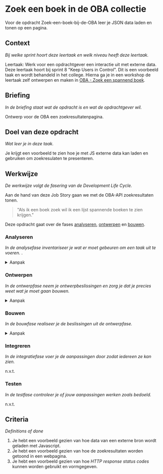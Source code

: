 # Zoek een boek in de OBA collectie

Voor de opdracht Zoek-een-boek-bij-de-OBA leer je JSON data laden en tonen op een pagina.

## Context
*Bij welke sprint hoort deze leertaak en welk niveau heeft deze leertaak.*

Leertaak: Werk voor een opdrachtgever een interactie uit met externe data.
Deze leertaak hoort bij sprint 8 "Keep Users in Control".
Dit is een voorbeeld taak en wordt behandeld in het college.
Hierna ga je in een workshop de leertaak zelf ontwerpen en maken in [OBA - Zoek een spannend boek]().

## Briefing
*In de briefing staat wat de opdracht is en wat de opdrachtgever wil.*

Ontwerp voor de OBA een zoekresultatenpagina.

## Doel van deze opdracht
*Wat leer je in deze taak.*

Je krijgt een voorbeeld te zien hoe je met JS externe data kan laden en gebruiken om zoekresulaten te presenteren.

## Werkwijze
*De werkwijze volgt de fasering van de Development Life Cycle.*

Aan de hand van deze Job Story gaan we met de OBA-API zoekresultaten tonen.

> "Als ik een boek zoek wil ik een lijst spannende boeken te zien krijgen."

Deze opdracht gaat over de fases [analyseren](#analyseren), [ontwerpen](#ontwerpen) en [bouwen](#bouwen).

### Analyseren
*In de analysefase inventariseer je wat er moet gebeuren om een taak uit te voeren.* .

<details>
<summary>Aanpak</summary>

1. Uitleggen wat JSON data is.
2. Aan de hand van voorbeelden laten zien wat je met JSON dat kan doen.
3. JSON data van de OBA-API uitpluizen, wat staat er allemaal in de JSON? Hoe kun je hier de spannende boeken voor een bepaalde leeftijd uit halen?

#### Materiaal

- [OBA-API documentatie](https://zoeken.oba.nl/api/v1/)
- [JSON data](https://developer.mozilla.org/en-US/docs/Learn/JavaScript/Objects/JSON)

</details>

### Ontwerpen
*In de ontwerpfase neem je ontwerpbeslissingen en zorg je dat je precies weet wat je moet gaan bouwen.*
<details>
<summary>Aanpak</summary>

1. Voorbeelden bekijken van zoekformulieren en resultaatpagina's.
2. Wireflow schetsen van de Job Story. Hoe moet het zoekformulier en de resultaatpagina er uit komen te zien.
3. Breakdown maken van welke techniek nodig is om de data op te halen en te renderen.

#### Materiaal

- Break-down schets maken

</details>

### Bouwen
*In de bouwfase realiseer je de beslissingen uit de ontwerpfase.*

<details>
<summary>Aanpak</summary>

0. Er is al een HTML pagina met basis CSS waar de resultaten getoond kunnen worden. 
1. XMLHttpRequest opzetten
2. Data tonen in de console
3. Loop schrijven en html renderen
4. Stylen van de resultaten

#### Materiaal

- Met behulp van [XMLHttpRequest](https://developer.mozilla.org/en-US/docs/Web/API/XMLHttpRequest/Using_XMLHttpRequest) of [Fetch](https://developer.mozilla.org/en-US/docs/Web/API/Fetch_API/Using_Fetch) kan een [JSON](https://developer.mozilla.org/en-US/docs/Learn/JavaScript/Objects/JSON) file worden geladen. Daarna kun je de HTML elementen aanmaken, de juiste content koppelen en aan de DOM toevoegen.

</details>

### Integreren
*In de integratiefase voer je de aanpassingen door zodat iedereen ze kan zien.*

n.v.t.

### Testen
*In de testfase controleer je of jouw aanpassingen werken zoals bedoeld.*

n.v.t.

## Criteria
*Definitions of done*

1. Je hebt een voorbeeld gezien van hoe data van een externe bron wordt geladen met Javascript.
2. Je hebt een voorbeeld gezien van hoe de zoekresultaten worden getoond in een webpagina.
3. Je hebt een voorbeeld gezien van hoe *HTTP response status codes* kunnen worden gebruikt en vormgegeven.

